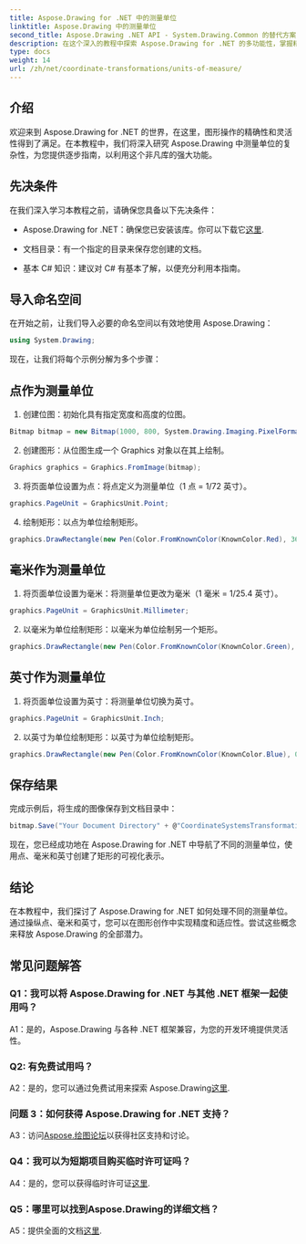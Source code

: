 ```yaml
---
title: Aspose.Drawing for .NET 中的测量单位
linktitle: Aspose.Drawing 中的测量单位
second_title: Aspose.Drawing .NET API - System.Drawing.Common 的替代方案
description: 在这个深入的教程中探索 Aspose.Drawing for .NET 的多功能性，掌握精确图形的测量单位。
type: docs
weight: 14
url: /zh/net/coordinate-transformations/units-of-measure/
---
```

## 介绍

欢迎来到 Aspose.Drawing for .NET 的世界，在这里，图形操作的精确性和灵活性得到了满足。在本教程中，我们将深入研究 Aspose.Drawing 中测量单位的复杂性，为您提供逐步指南，以利用这个非凡库的强大功能。

## 先决条件

在我们深入学习本教程之前，请确保您具备以下先决条件：

-  Aspose.Drawing for .NET：确保您已安装该库。你可以下载它[这里](https://releases.aspose.com/drawing/net/).

- 文档目录：有一个指定的目录来保存您创建的文档。

- 基本 C# 知识：建议对 C# 有基本了解，以便充分利用本指南。

## 导入命名空间

在开始之前，让我们导入必要的命名空间以有效地使用 Aspose.Drawing：

```csharp
using System.Drawing;
```

现在，让我们将每个示例分解为多个步骤：

## 点作为测量单位

1. 创建位图：初始化具有指定宽度和高度的位图。

```csharp
Bitmap bitmap = new Bitmap(1000, 800, System.Drawing.Imaging.PixelFormat.Format32bppPArgb);
```

2. 创建图形：从位图生成一个 Graphics 对象以在其上绘制。

```csharp
Graphics graphics = Graphics.FromImage(bitmap);
```

3. 将页面单位设置为点：将点定义为测量单位（1 点 = 1/72 英寸）。

```csharp
graphics.PageUnit = GraphicsUnit.Point;
```

4. 绘制矩形：以点为单位绘制矩形。

```csharp
graphics.DrawRectangle(new Pen(Color.FromKnownColor(KnownColor.Red), 36f), 72, 72, 72, 72);
```

## 毫米作为测量单位

1. 将页面单位设置为毫米：将测量单位更改为毫米（1 毫米 = 1/25.4 英寸）。

```csharp
graphics.PageUnit = GraphicsUnit.Millimeter;
```

2. 以毫米为单位绘制矩形：以毫米为单位绘制另一个矩形。

```csharp
graphics.DrawRectangle(new Pen(Color.FromKnownColor(KnownColor.Green), 6.35f), 25.4f, 25.4f, 25.4f, 25.4f);
```

## 英寸作为测量单位

1. 将页面单位设置为英寸：将测量单位切换为英寸。

```csharp
graphics.PageUnit = GraphicsUnit.Inch;
```

2. 以英寸为单位绘制矩形：以英寸为单位绘制矩形。

```csharp
graphics.DrawRectangle(new Pen(Color.FromKnownColor(KnownColor.Blue), 0.125f), 1, 1, 1, 1);
```

## 保存结果

完成示例后，将生成的图像保存到文档目录中：

```csharp
bitmap.Save("Your Document Directory" + @"CoordinateSystemsTransformations\UnitsOfMeasure_out.png");
```

现在，您已经成功地在 Aspose.Drawing for .NET 中导航了不同的测量单位，使用点、毫米和英寸创建了矩形的可视化表示。

## 结论

在本教程中，我们探讨了 Aspose.Drawing for .NET 如何处理不同的测量单位。通过操纵点、毫米和英寸，您可以在图形创作中实现精度和适应性。尝试这些概念来释放 Aspose.Drawing 的全部潜力。

## 常见问题解答

### Q1：我可以将 Aspose.Drawing for .NET 与其他 .NET 框架一起使用吗？

A1：是的，Aspose.Drawing 与各种 .NET 框架兼容，为您的开发环境提供灵活性。

### Q2: 有免费试用吗？

 A2：是的，您可以通过免费试用来探索 Aspose.Drawing[这里](https://releases.aspose.com/).

### 问题 3：如何获得 Aspose.Drawing for .NET 支持？

 A3：访问[Aspose.绘图论坛](https://forum.aspose.com/c/diagram/17)以获得社区支持和讨论。

### Q4：我可以为短期项目购买临时许可证吗？

 A4：是的，您可以获得临时许可证[这里](https://purchase.aspose.com/temporary-license/).

### Q5：哪里可以找到Aspose.Drawing的详细文档？

 A5：提供全面的文档[这里](https://reference.aspose.com/drawing/net/).